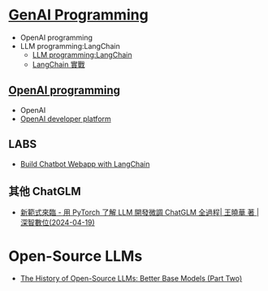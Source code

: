 # [GenAI Programming](GenAIPrograming.md)
- OpenAI programming
- LLM programming:LangChain
  - [LLM programming:LangChain ](LangChain.md)
  - [LangChain 實戰](LangChain_labs.md)


## [OpenAI programming](OpenAI_1.md)
- OpenAI
- [OpenAI developer platform](https://platform.openai.com/docs/overview)


## LABS
- [Build Chatbot Webapp with LangChain](https://www.geeksforgeeks.org/build-chatbot-webapp-with-langchain/)
## 其他 ChatGLM
- [新範式來臨 - 用 PyTorch 了解 LLM 開發微調 ChatGLM 全過程| 王曉華 著 | 深智數位(2024-04-19)](https://www.tenlong.com.tw/products/9786267383513?list_name=r-zh_tw)


# Open-Source LLMs
- [The History of Open-Source LLMs: Better Base Models (Part Two)](https://cameronrwolfe.substack.com/p/the-history-of-open-source-llms-better)



